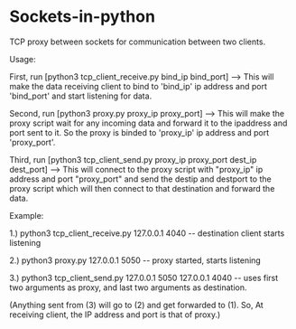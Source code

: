 # Sockets-in-python
TCP proxy between sockets for communication between two clients.

Usage:

First, run [python3 tcp_client_receive.py bind_ip bind_port]
--> This will make the data receiving client to bind to 'bind_ip' ip address and port 'bind_port' and start listening for data.

Second, run [python3 proxy.py proxy_ip proxy_port]
--> This will make the proxy script wait for any incoming data and forward it to the ipaddress and port sent to it. So the proxy is binded to 'proxy_ip' ip address and port 'proxy_port'.

Third, run [python3 tcp_client_send.py proxy_ip proxy_port dest_ip dest_port]
--> This will connect to the proxy script with "proxy_ip" ip address and port "proxy_port" and send the destip and destport to the proxy script which will then connect to that destination and forward the data.

Example:

1.) python3 tcp_client_receive.py 127.0.0.1 4040    -- destination client starts listening

2.) python3 proxy.py 127.0.0.1 5050                 -- proxy started, starts listening

3.) python3 tcp_client_send.py 127.0.0.1 5050 127.0.0.1 4040  -- uses first two arguments as proxy, and last two arguments as destination.

(Anything sent from (3) will go to (2) and get forwarded to (1). So, At receiving client, the IP address and port is that of proxy.)
